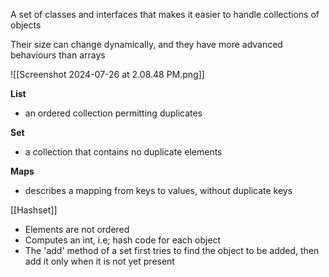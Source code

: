A set of classes and interfaces that makes it easier to handle collections of objects

Their size can change dynamically, and they have more advanced behaviours than arrays

![[Screenshot 2024-07-26 at 2.08.48 PM.png]]

**List**
- an ordered collection permitting duplicates

**Set**
- a collection that contains no duplicate elements

**Maps**
- describes a mapping from keys to values, without duplicate keys

[[Hashset]]
- Elements are not ordered 
- Computes an int, i.e; hash code for each object
- The 'add' method of a set first tries to find the object to be added, then add it only when it is not yet present

